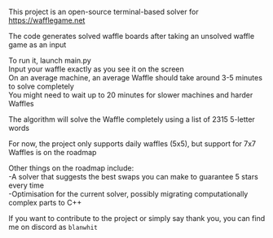 This project is an open-source terminal-based solver for https://wafflegame.net

The code generates solved waffle boards after taking an unsolved waffle game as an input

To run it, launch main.py  
Input your waffle exactly as you see it on the screen  
On an average machine, an average Waffle should take around 3-5 minutes to solve completely  
You might need to wait up to 20 minutes for slower machines and harder Waffles

The algorithm will solve the Waffle completely using a list of 2315 5-letter words

For now, the project only supports daily waffles (5x5), but support for 7x7 Waffles is on the roadmap

Other things on the roadmap include:  
-A solver that suggests the best swaps you can make to guarantee 5 stars every time  
-Optimisation for the current solver, possibly migrating computationally complex parts to C++

If you want to contribute to the project or simply say thank you, you can find me on discord as `blanwhit`